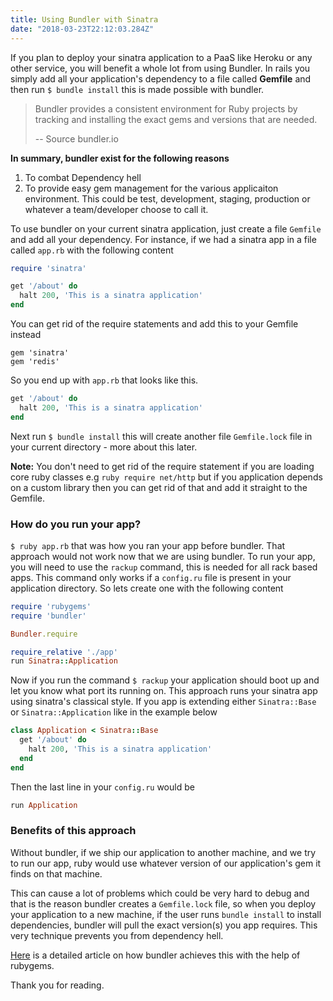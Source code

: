 ```yaml
---
title: Using Bundler with Sinatra 
date: "2018-03-23T22:12:03.284Z"
---
```


If you plan to deploy your sinatra application to a PaaS like Heroku or any other service, you will benefit a whole lot from using Bundler. In rails you simply add all your application's dependency to a file called **Gemfile** and then run `$ bundle install` this is made possible with bundler. 

> Bundler provides a consistent environment for Ruby projects by tracking and installing the exact gems and versions that are needed.
> 
> -- Source bundler.io 

**In summary, bundler exist for the following reasons**

1. To combat Dependency hell
2. To provide easy gem management for the various applicaiton environment. This could be test, development, staging, production or whatever a team/developer choose to call it. 

To use bundler on your current sinatra application, just create a file `Gemfile` and add all your dependency. For instance, if we had a sinatra app in a file called `app.rb` with the following content 

```ruby 
require 'sinatra'

get '/about' do
  halt 200, 'This is a sinatra application'
end
```

You can get rid of the require statements and add this to your Gemfile instead

```
gem 'sinatra'
gem 'redis'
```

So you end up with `app.rb` that looks like this. 

```ruby
get '/about' do
  halt 200, 'This is a sinatra application'
end
```

Next run `$ bundle install` this will create another file `Gemfile.lock` file in your current directory - more about this later. 

**Note:** You don't need to get rid of the require statement if you are loading core ruby classes e.g `ruby require net/http` but if you application depends on a custom library then you can get rid of that and add it straight to the Gemfile. 

### How do you run your app?

`$ ruby app.rb` that was how you ran your app before bundler. That approach would not work now that we are using bundler. To run your app, you will need to use the `rackup` command, this is needed for all rack based apps. This command only works if a `config.ru` file is present in your application directory. So lets create one with the following content 

```ruby
require 'rubygems'
require 'bundler'

Bundler.require 

require_relative './app'
run Sinatra::Application
```

Now if you run the command `$ rackup` your application should boot up and let you know what port its running on. This approach runs your sinatra app using sinatra's classical style. If you app is extending either `Sinatra::Base` or `Sinatra::Application` like in the example below 

```ruby
class Application < Sinatra::Base
  get '/about' do
    halt 200, 'This is a sinatra application'
  end
end
```
Then the last line in your `config.ru` would be 
```ruby
run Application
```


### Benefits of this approach

Without bundler, if we ship our application to another machine, and we try to run our app, ruby would use whatever version of our application's gem it finds on that machine.

 This can cause a lot of problems which could be very hard to debug and that is the reason bundler creates a `Gemfile.lock` file, so when you deploy your application to a new machine, if the user runs `bundle install` to install dependencies, bundler will pull the exact version(s) you app requires. This very technique prevents you from dependency hell.  

[Here](https://www.cloudcity.io/blog/2015/07/10/how-bundler-works-a-history-of-ruby-dependency-management/) is a detailed article on how bundler achieves this with the help of rubygems.

Thank you for reading. 

